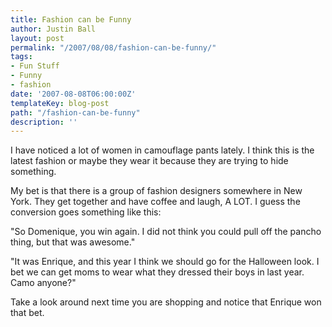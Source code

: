 ```yaml
---
title: Fashion can be Funny
author: Justin Ball
layout: post
permalink: "/2007/08/08/fashion-can-be-funny/"
tags:
- Fun Stuff
- Funny
- fashion
date: '2007-08-08T06:00:00Z'
templateKey: blog-post
path: "/fashion-can-be-funny"
description: ''
---
```


I have noticed a lot of women in camouflage pants lately. I think this is the latest fashion or maybe they wear it because they are trying to hide something.

My bet is that there is a group of fashion designers somewhere in New York. They get together and have coffee and laugh, A LOT. I guess the conversion goes something like this:

"So Domenique, you win again. I did not think you could pull off the pancho thing, but that was awesome."

"It was Enrique, and this year I think we should go for the Halloween look. I bet we can get moms to wear what they dressed their boys in last year. Camo anyone?"

Take a look around next time you are shopping and notice that Enrique won that bet.
